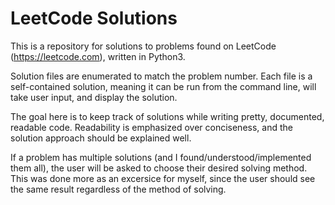 # LeetCode Solutions

This is a repository for solutions to problems found on LeetCode
(<https://leetcode.com>), written in Python3.

Solution files are enumerated to match the problem number. Each file is a
self-contained solution, meaning it can be run from the command line, will
take user input, and display the solution.

The goal here is to keep track of solutions while writing pretty, documented,
readable code. Readability is emphasized over conciseness, and the solution
approach should be explained well.

If a problem has multiple solutions (and I found/understood/implemented them
all), the user will be asked to choose their desired solving method. This was
done more as an excersice for myself, since the user should see the same result
regardless of the method of solving.
